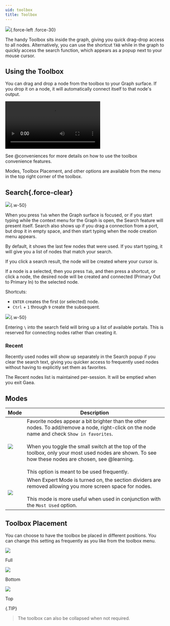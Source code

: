 ```yaml
---
uid: toolbox
title: Toolbox
---
```


![](/images/ui/toolbox-normal.webp){.force-left .force-30}

The handy Toolbox sits inside the graph, giving you quick drag-drop access to all nodes. Alternatively, you can use the shortcut `TAB` while in the graph to quickly access the search function, which appears as a popup next to your mouse cursor.

## Using the Toolbox

You can drag and drop a node from the toolbox to your Graph surface. If you drop it on a node, it will automatically connect itself to that node's output.

<video controls>
  <source src="/mp4/cnv-drop-connect.mp4" type="video/mp4">
</video>

See @conveniences for more details on how to use the toolbox convenience features.

Modes, Toolbox Placement, and other options are available from the menu in the top right corner of the toolbox.

## Search{.force-clear}

![](/images/ui/search-nodes.webp){.w-50}

When you press `Tab` when the Graph surface is focused, or if you start typing while the context menu for the Graph is open, the Search feature will present itself. Search also shows up if you drag a connection from a port, but drop it in empty space, and then start typing when the node creation menu appears.

By default, it shows the last few nodes that were used. If you start typing, it will give you a list of nodes that match your search.

If you click a search result, the node will be created where your cursor is.

If a node is a selected, then you press `Tab`, and then press a shortcut, or click a node, the desired node will be created and connected (Primary Out to Primary In) to the selected node.

Shortcuts:
- `ENTER` creates the first (or selected) node.
- `Ctrl` + `1` through `9` create the subsequent.

![](/images/ui/search-portals.webp){.w-50}

Entering `\` into the search field will bring up a list of available portals. This is reserved for connecting nodes rather than creating it.

### Recent

Recently used nodes will show up separately in the Search popup if you clear the search text, giving you quicker access to frequently used nodes without having to explicitly set them as favorites.

The Recent nodes list is maintained per-session. It will be emptied when you exit Gaea.

## Modes

| Mode                                 | Description                                                                                                                                                                                                                                                                                                                                                                                       |
| ------------------------------------ | ------------------------------------------------------------------------------------------------------------------------------------------------------------------------------------------------------------------------------------------------------------------------------------------------------------------------------------------------------------------------------------------------- |
| ![](/images/ui/toolbox-mostused.webp) | Favorite nodes appear a bit brighter than the other nodes. To add/remove a node, right-click on the node name and check `Show in favorites`. <br> <br> When you toggle the small switch at the top of the toolbox, only your most used nodes are shown. To see how these nodes are chosen, see @learning. <br> <br> This option is meant to be used frequently. |
| ![](/images/ui/toolbox-expert.webp)   | When Expert Mode is turned on, the section dividers are removed allowing you more screen space for nodes. <br> <br> This mode is more useful when used in conjunction with the `Most Used` option.                                                       |

## Toolbox Placement

You can choose to have the toolbox be placed in different positions. You can change this setting as frequently as you like from the toolbox menu.

<div class="row">
<div class="col-lg-4">

![](/images/ui/toolbox-placement-full.webp)

Full

</div>
<div class="col-lg-4">

![](/images/ui/toolbox-placement-bottom.webp)

Bottom

</div>
<div class="col-lg-4">

![](/images/ui/toolbox-placement-top.webp)

Top

</div>
</div>

{.TIP}
> The toolbox can also be collapsed when not required.
